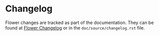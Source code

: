 # Changelog

Flower changes are tracked as part of the documentation. They can be found at [Flower Changelog](https://flower.dev/docs/changelog.html) or in the `doc/source/changelog.rst` file.

